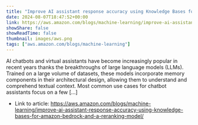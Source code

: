 ```yaml
---
title: "Improve AI assistant response accuracy using Knowledge Bases for Amazon Bedrock and a reranking model"
date: 2024-08-07T18:47:52+00:00
link: https://aws.amazon.com/blogs/machine-learning/improve-ai-assistant-response-accuracy-using-knowledge-bases-for-amazon-bedrock-and-a-reranking-model/
showShare: false
showReadTime: false
thumbnail: images/aws.png
tags: ["aws.amazon.com/blogs/machine-learning"]
---
```

AI chatbots and virtual assistants have become increasingly popular in recent years thanks the breakthroughs of large language models (LLMs). Trained on a large volume of datasets, these models incorporate memory components in their architectural design, allowing them to understand and comprehend textual context. Most common use cases for chatbot assistants focus on a few […]

- Link to article: https://aws.amazon.com/blogs/machine-learning/improve-ai-assistant-response-accuracy-using-knowledge-bases-for-amazon-bedrock-and-a-reranking-model/